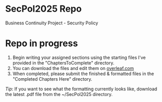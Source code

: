 # SecPol2025 Repo
Business Continuity Project - Security Policy

# Repo in progress
1. Begin writing your assigned sections using the starting files I've provided in the "ChaptersToComplete" directory.
2. You can download the files and edit them on [overleaf.com ](https://www.overleaf.com/)
3. When completed, please submit the finished & formatted files in the "Completed Chapters Here" directory.

*Tip*: If you want to see what the formatting currently looks like, download the latest .pdf file from the ~/SecPol2025 directory.
